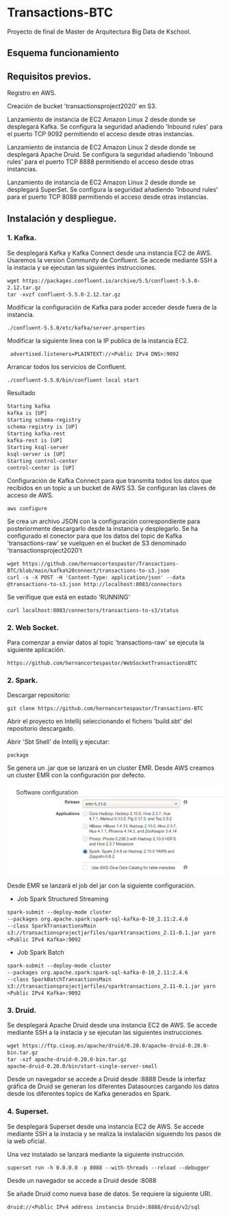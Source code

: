 # Transactions-BTC

Proyecto de final de Master de Arquitectura Big Data de Kschool.

## Esquema funcionamiento


## Requisitos previos.
Registro en AWS.

Creación de bucket 'transactionsproject2020' en S3.

Lanzamiento de instancia de EC2 Amazon Linux 2 desde donde se desplegará Kafka. Se configura la seguridad añadiendo 'Inbound rules' para el puerto TCP 9092 permitiendo el acceso desde otras instancias. 

Lanzamiento de instancia de EC2 Amazon Linux 2 desde donde se desplegará Apache Druid. Se configura la seguridad añadiendo 'Inbound rules' para el puerto TCP 8888 permitiendo el acceso desde otras instancias. 

Lanzamiento de instancia de EC2 Amazon Linux 2 desde donde se desplegará SuperSet. Se configura la seguridad añadiendo 'Inbound rules' para el puerto TCP 8088 permitiendo el acceso desde otras instancias. 

## Instalación y despliegue.

### 1. Kafka.
Se desplegará Kafka y Kafka Connect desde una instancia EC2 de AWS. Usaremos la version Community de Confluent. Se accede mediante SSH a la instacia y se ejecutan las siguientes instrucciones.
```
wget https://packages.confluent.io/archive/5.5/confluent-5.5.0-2.12.tar.gz
tar -xvzf confluent-5.5.0-2.12.tar.gz
```
Modificar la configuración de Kafka para poder acceder desde fuera de la instancia.

```
./confluent-5.5.0/etc/kafka/server.properties 
```
Modificar la siguiente linea con la IP publica de la instancia EC2.

```
 advertised.listeners=PLAINTEXT://<Public IPv4 DNS>:9092
```

Arrancar todos los servicios de Confluent. 

```
./confluent-5.5.0/bin/confluent local start
```
Resultado
```
Starting kafka
kafka is [UP]
Starting schema-registry
schema-registry is [UP]
Starting kafka-rest
kafka-rest is [UP]
Starting ksql-server
ksql-server is [UP]
Starting control-center
control-center is [UP]
```

Configuración de Kafka Connect para que transmita todos los datos que recibidos en un topic a un bucket de AWS S3. 
Se configuran las claves de acceso de AWS.
```
aws configure
```
Se crea un archivo JSON con la configuración correspondiente para posteriormente descargarlo desde la instancia y desplegarlo. Se ha configurado el conector para que los datos del topic de Kafka 'transactions-raw' se vuelquen en el bucket de S3 denominado 'transactionsproject2020't

```
wget https://github.com/hernancortespastor/Transactions-BTC/blob/main/kafka%20connect/transactions-to-s3.json
curl -s -X POST -H 'Content-Type: application/json' --data @transactions-to-s3.json http://localhost:8083/connectors
```
Se verifique que está en estado 'RUNNING'

```
curl localhost:8083/connectors/transactions-to-s3/status

```

### 2. Web Socket.

Para comenzar a enviar datos al topic 'transactions-raw' se ejecuta la siguiente aplicación.
```
https://github.com/hernancortespastor/WebSocketTransactionsBTC
```

### 2. Spark.

Descargar repositorio:
```
git clone https://github.com/hernancortespastor/Transactions-BTC
```

Abrir el proyecto  en Intellij seleccionando el fichero 'build.sbt' del repositorio descargado.

Abrir 'Sbt Shell' de Intellij y ejecutar:
```
package
```
Se genera un .jar que se lanzará en un cluster EMR. 
Desde AWS creamos un cluster EMR con la configuración por defecto.

![alt text](https://github.com/hernancortespastor/Transactions-BTC/blob/main/img/Selection_002.png)


Desde EMR se lanzará el job del jar con la siguiente configuración.

* Job Spark Structured Streaming

```
spark-submit --deploy-mode cluster
--packages org.apache.spark:spark-sql-kafka-0-10_2.11:2.4.6 
--class SparkTransactionsMain s3://transactionsprojectjarfiles/sparktransactions_2.11-0.1.jar yarn <Public IPv4 Kafka>:9092

```
* Job Spark Batch

```
spark-submit --deploy-mode cluster
--packages org.apache.spark:spark-sql-kafka-0-10_2.11:2.4.6 
--class SparkBatchTransactionsMain s3://transactionsprojectjarfiles/sparktransactions_2.11-0.1.jar yarn <Public IPv4 Kafka>:9092

```

### 3. Druid.

Se desplegará Apache Druid desde una instancia EC2 de AWS. Se accede mediante SSH a la instacia y se ejecutan las siguientes instrucciones.

```
wget https://ftp.cixug.es/apache/druid/0.20.0/apache-druid-0.20.0-bin.tar.gz
tar -xzf apache-druid-0.20.0-bin.tar.gz
apache-druid-0.20.0/bin/start-single-server-small

```
Desde un navegador se accede a Druid desde <Public IPv4 address instancia Druid>:8888
Desde la interfaz gráfica de Druid se generan los diferentes Datasources cargando los datos desde los diferentes topics de Kafka generados en Spark.


### 4. Superset.
Se desplegará Superset desde una instancia EC2 de AWS. Se accede mediante SSH a la instacia y se realiza la instalación siguiendo los pasos de la web oficial.

Una vez instalado se lanzará mediante la siguiente instrucción.
```
superset run -h 0.0.0.0 -p 8088 --with-threads --reload --debugger
```

Desde un navegador se accede a Druid desde <Public IPv4 address instancia Superset>:8088

Se añade Druid como nueva base de datos. Se requiere la siguiente URI.

```
druid://<Public IPv4 address instancia Druid>:8888/druid/v2/sql
```












